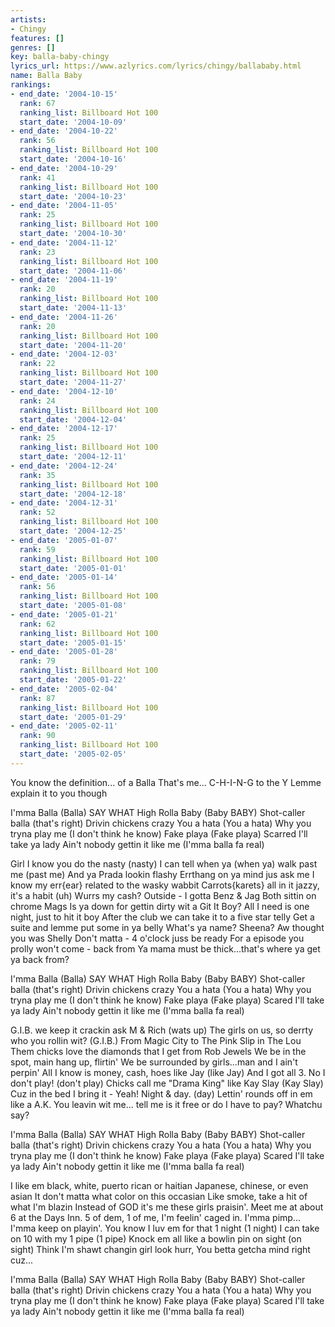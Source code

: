 ```yaml
---
artists:
- Chingy
features: []
genres: []
key: balla-baby-chingy
lyrics_url: https://www.azlyrics.com/lyrics/chingy/ballababy.html
name: Balla Baby
rankings:
- end_date: '2004-10-15'
  rank: 67
  ranking_list: Billboard Hot 100
  start_date: '2004-10-09'
- end_date: '2004-10-22'
  rank: 56
  ranking_list: Billboard Hot 100
  start_date: '2004-10-16'
- end_date: '2004-10-29'
  rank: 41
  ranking_list: Billboard Hot 100
  start_date: '2004-10-23'
- end_date: '2004-11-05'
  rank: 25
  ranking_list: Billboard Hot 100
  start_date: '2004-10-30'
- end_date: '2004-11-12'
  rank: 23
  ranking_list: Billboard Hot 100
  start_date: '2004-11-06'
- end_date: '2004-11-19'
  rank: 20
  ranking_list: Billboard Hot 100
  start_date: '2004-11-13'
- end_date: '2004-11-26'
  rank: 20
  ranking_list: Billboard Hot 100
  start_date: '2004-11-20'
- end_date: '2004-12-03'
  rank: 22
  ranking_list: Billboard Hot 100
  start_date: '2004-11-27'
- end_date: '2004-12-10'
  rank: 24
  ranking_list: Billboard Hot 100
  start_date: '2004-12-04'
- end_date: '2004-12-17'
  rank: 25
  ranking_list: Billboard Hot 100
  start_date: '2004-12-11'
- end_date: '2004-12-24'
  rank: 35
  ranking_list: Billboard Hot 100
  start_date: '2004-12-18'
- end_date: '2004-12-31'
  rank: 52
  ranking_list: Billboard Hot 100
  start_date: '2004-12-25'
- end_date: '2005-01-07'
  rank: 59
  ranking_list: Billboard Hot 100
  start_date: '2005-01-01'
- end_date: '2005-01-14'
  rank: 56
  ranking_list: Billboard Hot 100
  start_date: '2005-01-08'
- end_date: '2005-01-21'
  rank: 62
  ranking_list: Billboard Hot 100
  start_date: '2005-01-15'
- end_date: '2005-01-28'
  rank: 79
  ranking_list: Billboard Hot 100
  start_date: '2005-01-22'
- end_date: '2005-02-04'
  rank: 87
  ranking_list: Billboard Hot 100
  start_date: '2005-01-29'
- end_date: '2005-02-11'
  rank: 90
  ranking_list: Billboard Hot 100
  start_date: '2005-02-05'
---
```



You know the definition... of a Balla
That's me... C-H-I-N-G to the Y
Lemme explain it to you though


I'mma Balla (Balla) SAY WHAT
High Rolla Baby (Baby BABY)
Shot-caller balla (that's right)
Drivin chickens crazy
You a hata (You a hata)
Why you tryna play me (I don't think he know)
Fake playa (Fake playa)
Scarred I'll take ya lady
Ain't nobody gettin it like me (I'mma balla fa real)


Girl I know you do the nasty (nasty)
I can tell when ya (when ya) walk past me (past me)
And ya Prada lookin flashy
Errthang on ya mind jus ask me
I know my err{ear} related to the wasky wabbit
Carrots{karets} all in it jazzy, it's a habit (uh)
Wurrs my cash? Outside - I gotta Benz & Jag
Both sittin on chrome Mags
Is ya down for gettin dirty wit a Git It Boy?
All I need is one night, just to hit it boy
After the club we can take it to a five star telly
Get a suite and lemme put some in ya belly
What's ya name? Sheena? Aw thought you was Shelly
Don't matta - 4 o'clock juss be ready
For a episode you prolly won't come - back from
Ya mama must be thick...that's where ya get ya back from?


I'mma Balla (Balla) SAY WHAT
High Rolla Baby (Baby BABY)
Shot-caller balla (that's right)
Drivin chickens crazy
You a hata (You a hata)
Why you tryna play me (I don't think he know)
Fake playa (Fake playa)
Scared I'll take ya lady
Ain't nobody gettin it like me (I'mma balla fa real)


G.I.B. we keep it crackin ask M & Rich (wats up)
The girls on us, so derrty who you rollin wit? (G.I.B.)
From Magic City to The Pink Slip in The Lou
Them chicks love the diamonds that I get from Rob Jewels
We be in the spot, main hang up, flirtin'
We be surrounded by girls...man and I ain't perpin'
All I know is money, cash, hoes like Jay (like Jay)
And I got all 3. No I don't play! (don't play)
Chicks call me "Drama King" like Kay Slay (Kay Slay)
Cuz in the bed I bring it - Yeah! Night & day. (day)
Lettin' rounds off in em like a A.K.
You leavin wit me... tell me is it free or do I have to pay?
Whatchu say?


I'mma Balla (Balla) SAY WHAT
High Rolla Baby (Baby BABY)
Shot-caller balla (that's right)
Drivin chickens crazy
You a hata (You a hata)
Why you tryna play me (I don't think he know)
Fake playa (Fake playa)
Scared I'll take ya lady
Ain't nobody gettin it like me (I'mma balla fa real)


I like em black, white, puerto rican or haitian
Japanese, chinese, or even asian
It don't matta what color on this occasian
Like smoke, take a hit of what I'm blazin
Instead of GOD it's me these girls praisin'.
Meet me at about 6 at the Days Inn.
5 of dem, 1 of me, I'm feelin' caged in.
I'mma pimp... I'mma keep on playin'.
You know I luv em for that 1 night (1 night)
I can take on 10 with my 1 pipe (1 pipe)
Knock em all like a bowlin pin on sight (on sight)
Think I'm shawt changin girl look hurr,
You betta getcha mind right cuz...


I'mma Balla (Balla) SAY WHAT
High Rolla Baby (Baby BABY)
Shot-caller balla (that's right)
Drivin chickens crazy
You a hata (You a hata)
Why you tryna play me (I don't think he know)
Fake playa (Fake playa)
Scared I'll take ya lady
Ain't nobody gettin it like me (I'mma balla fa real)



